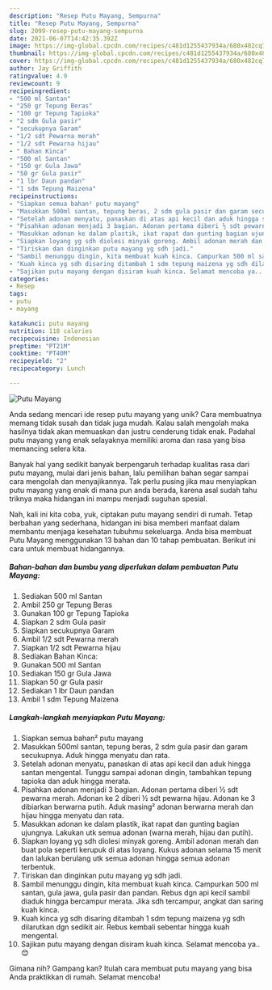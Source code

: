 ```yaml
---
description: "Resep Putu Mayang, Sempurna"
title: "Resep Putu Mayang, Sempurna"
slug: 2099-resep-putu-mayang-sempurna
date: 2021-06-07T14:42:35.392Z
image: https://img-global.cpcdn.com/recipes/c481d1255437934a/680x482cq70/putu-mayang-foto-resep-utama.jpg
thumbnail: https://img-global.cpcdn.com/recipes/c481d1255437934a/680x482cq70/putu-mayang-foto-resep-utama.jpg
cover: https://img-global.cpcdn.com/recipes/c481d1255437934a/680x482cq70/putu-mayang-foto-resep-utama.jpg
author: Jay Griffith
ratingvalue: 4.9
reviewcount: 9
recipeingredient:
- "500 ml Santan"
- "250 gr Tepung Beras"
- "100 gr Tepung Tapioka"
- "2 sdm Gula pasir"
- "secukupnya Garam"
- "1/2 sdt Pewarna merah"
- "1/2 sdt Pewarna hijau"
- " Bahan Kinca"
- "500 ml Santan"
- "150 gr Gula Jawa"
- "50 gr Gula pasir"
- "1 lbr Daun pandan"
- "1 sdm Tepung Maizena"
recipeinstructions:
- "Siapkan semua bahan² putu mayang"
- "Masukkan 500ml santan, tepung beras, 2 sdm gula pasir dan garam secukupnya. Aduk hingga menyatu dan rata."
- "Setelah adonan menyatu, panaskan di atas api kecil dan aduk hingga santan mengental. Tunggu sampai adonan dingin, tambahkan tepung tapioka dan aduk hingga merata."
- "Pisahkan adonan menjadi 3 bagian. Adonan pertama diberi ½ sdt pewarna merah. Adonan ke 2 diberi ½ sdt pewarna hijau. Adonan ke 3 dibiarkan berwarna putih. Aduk masing² adonan berwarna merah dan hijau hingga menyatu dan rata."
- "Masukkan adonan ke dalam plastik, ikat rapat dan gunting bagian ujungnya. Lakukan utk semua adonan (warna merah, hijau dan putih)."
- "Siapkan loyang yg sdh diolesi minyak goreng. Ambil adonan merah dan buat pola seperti kerupuk di atas loyang. Kukus adonan selama 15 menit dan lalukan berulang utk semua adonan hingga semua adonan terbentuk."
- "Tiriskan dan dinginkan putu mayang yg sdh jadi."
- "Sambil menunggu dingin, kita membuat kuah kinca. Campurkan 500 ml santan, gula jawa, gula pasir dan pandan. Rebus dgn api kecil sambil diaduk hingga bercampur merata. Jika sdh tercampur, angkat dan saring kuah kinca."
- "Kuah kinca yg sdh disaring ditambah 1 sdm tepung maizena yg sdh dilarutkan dgn sedikit air. Rebus kembali sebentar hingga kuah mengental."
- "Sajikan putu mayang dengan disiram kuah kinca. Selamat mencoba ya.. 😊"
categories:
- Resep
tags:
- putu
- mayang

katakunci: putu mayang 
nutrition: 118 calories
recipecuisine: Indonesian
preptime: "PT21M"
cooktime: "PT40M"
recipeyield: "2"
recipecategory: Lunch

---
```



![Putu Mayang](https://img-global.cpcdn.com/recipes/c481d1255437934a/680x482cq70/putu-mayang-foto-resep-utama.jpg)

Anda sedang mencari ide resep putu mayang yang unik? Cara membuatnya memang tidak susah dan tidak juga mudah. Kalau salah mengolah maka hasilnya tidak akan memuaskan dan justru cenderung tidak enak. Padahal putu mayang yang enak selayaknya memiliki aroma dan rasa yang bisa memancing selera kita.



Banyak hal yang sedikit banyak berpengaruh terhadap kualitas rasa dari putu mayang, mulai dari jenis bahan, lalu pemilihan bahan segar sampai cara mengolah dan menyajikannya. Tak perlu pusing jika mau menyiapkan putu mayang yang enak di mana pun anda berada, karena asal sudah tahu triknya maka hidangan ini mampu menjadi suguhan spesial.


Nah, kali ini kita coba, yuk, ciptakan putu mayang sendiri di rumah. Tetap berbahan yang sederhana, hidangan ini bisa memberi manfaat dalam membantu menjaga kesehatan tubuhmu sekeluarga. Anda bisa membuat Putu Mayang menggunakan 13 bahan dan 10 tahap pembuatan. Berikut ini cara untuk membuat hidangannya.

<!--inarticleads1-->

##### Bahan-bahan dan bumbu yang diperlukan dalam pembuatan Putu Mayang:

1. Sediakan 500 ml Santan
1. Ambil 250 gr Tepung Beras
1. Gunakan 100 gr Tepung Tapioka
1. Siapkan 2 sdm Gula pasir
1. Siapkan secukupnya Garam
1. Ambil 1/2 sdt Pewarna merah
1. Siapkan 1/2 sdt Pewarna hijau
1. Sediakan  Bahan Kinca:
1. Gunakan 500 ml Santan
1. Sediakan 150 gr Gula Jawa
1. Siapkan 50 gr Gula pasir
1. Sediakan 1 lbr Daun pandan
1. Ambil 1 sdm Tepung Maizena




<!--inarticleads2-->

##### Langkah-langkah menyiapkan Putu Mayang:

1. Siapkan semua bahan² putu mayang
1. Masukkan 500ml santan, tepung beras, 2 sdm gula pasir dan garam secukupnya. Aduk hingga menyatu dan rata.
1. Setelah adonan menyatu, panaskan di atas api kecil dan aduk hingga santan mengental. Tunggu sampai adonan dingin, tambahkan tepung tapioka dan aduk hingga merata.
1. Pisahkan adonan menjadi 3 bagian. Adonan pertama diberi ½ sdt pewarna merah. Adonan ke 2 diberi ½ sdt pewarna hijau. Adonan ke 3 dibiarkan berwarna putih. Aduk masing² adonan berwarna merah dan hijau hingga menyatu dan rata.
1. Masukkan adonan ke dalam plastik, ikat rapat dan gunting bagian ujungnya. Lakukan utk semua adonan (warna merah, hijau dan putih).
1. Siapkan loyang yg sdh diolesi minyak goreng. Ambil adonan merah dan buat pola seperti kerupuk di atas loyang. Kukus adonan selama 15 menit dan lalukan berulang utk semua adonan hingga semua adonan terbentuk.
1. Tiriskan dan dinginkan putu mayang yg sdh jadi.
1. Sambil menunggu dingin, kita membuat kuah kinca. Campurkan 500 ml santan, gula jawa, gula pasir dan pandan. Rebus dgn api kecil sambil diaduk hingga bercampur merata. Jika sdh tercampur, angkat dan saring kuah kinca.
1. Kuah kinca yg sdh disaring ditambah 1 sdm tepung maizena yg sdh dilarutkan dgn sedikit air. Rebus kembali sebentar hingga kuah mengental.
1. Sajikan putu mayang dengan disiram kuah kinca. Selamat mencoba ya.. 😊




Gimana nih? Gampang kan? Itulah cara membuat putu mayang yang bisa Anda praktikkan di rumah. Selamat mencoba!
